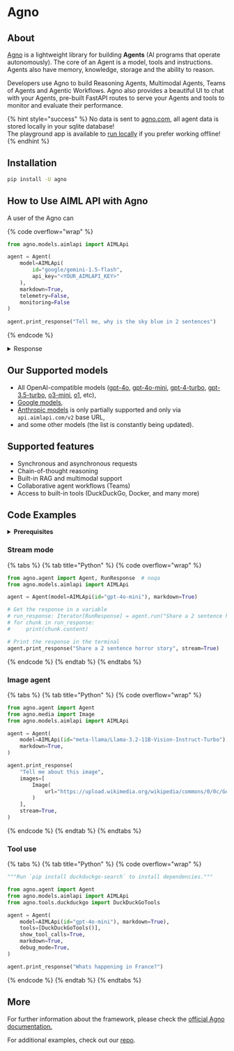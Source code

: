 # Agno

## About

[Agno](https://app.agno.com/) is a lightweight library for building **Agents** (AI programs that operate autonomously).  The core of an Agent is a model, tools and instructions. Agents also have memory, knowledge, storage and the ability to reason.

Developers use Agno to build Reasoning Agents, Multimodal Agents, Teams of Agents and Agentic Workflows. Agno also provides a beautiful UI to chat with your Agents, pre-built FastAPI routes to serve your Agents and tools to monitor and evaluate their performance.

{% hint style="success" %}
No data is sent to [agno.com](https://app.agno.com), all agent data is stored locally in your sqlite database! \
The playground app is available to [run locally](https://docs.agno.com/introduction/playground) if you prefer working offline!
{% endhint %}

## Installation

```sh
pip install -U agno
```

## How to Use AIML API with Agno

A user of the Agno can&#x20;

{% code overflow="wrap" %}
```python
from agno.models.aimlapi import AIMLApi

agent = Agent(
    model=AIMLApi(
        id="google/gemini-1.5-flash", 
        api_key="<YOUR_AIMLAPI_KEY>"
    ), 
    markdown=True, 
    telemetry=False, 
    monitoring=False
)
    
agent.print_response("Tell me, why is the sky blue in 2 sentences")
```
{% endcode %}

<details>

<summary>Response</summary>

```
┌─ Message ───────────────────────────────────────────────────────────────────┐
│                                                                             │
│ Tell me, why is the sky blue in 2 sentences                                 │
│                                                                             │
└─────────────────────────────────────────────────────────────────────────────┘
┌─ Response (2.5s) ───────────────────────────────────────────────────────────┐
│                                                                             │
│ The sky appears blue due to a phenomenon called Rayleigh scattering.  This  │
│ scattering effect preferentially disperses shorter wavelengths of light,    │
│ such as blue and violet, more than longer wavelengths like red and orange.  │
│                                                                             │
└─────────────────────────────────────────────────────────────────────────────┘
```

</details>



## **Our Supported models**

* All OpenAI-compatible models ([gpt-4o](../api-references/text-models-llm/OpenAI/gpt-4o.md), [gpt-4o-mini](../api-references/text-models-llm/OpenAI/gpt-4o-mini.md), [gpt-4-turbo](../api-references/text-models-llm/OpenAI/gpt-4-turbo.md), [gpt-3.5-turbo](../api-references/text-models-llm/OpenAI/gpt-3.5-turbo.md), [o3-mini](../api-references/text-models-llm/OpenAI/o3-mini.md), [o1](../api-references/text-models-llm/OpenAI/o1.md), etc),
* [Google models](../api-references/text-models-llm/Google/),
* [Anthropic models](../api-references/text-models-llm/Anthropic/) is only partially supported and only via `api.aimlapi.com/v2` base URL,
* and some other models (the list is constantly being updated).

## **Supported features**

* Synchronous and asynchronous requests
* Chain-of-thought reasoning
* Built-in RAG and multimodal support
* Collaborative agent workflows (Teams)
* Access to built-in tools (DuckDuckGo, Docker, and many more)

## Code Examples

<details>

<summary><strong>Prerequisites</strong></summary>

1\. Create and activate a virtual environment

```bash
python3 -m venv ~/.venvs/aienv
source ~/.venvs/aienv/bin/activate
```

2\. Export your [AIMLAPI\_API\_KEY](https://aimlapi.com/app/keys)

```bash
export AIMLAPI_API_KEY=***
```

3\. Install libraries

```bash
pip install -U openai duckduckgo-search duckdb yfinance agno
```

</details>

### Stream mode

{% tabs %}
{% tab title="Python" %}
{% code overflow="wrap" %}
```python
from agno.agent import Agent, RunResponse  # noqa
from agno.models.aimlapi import AIMLApi

agent = Agent(model=AIMLApi(id="gpt-4o-mini"), markdown=True)

# Get the response in a variable
# run_response: Iterator[RunResponse] = agent.run("Share a 2 sentence horror story", stream=True)
# for chunk in run_response:
#     print(chunk.content)

# Print the response in the terminal
agent.print_response("Share a 2 sentence horror story", stream=True)
```
{% endcode %}
{% endtab %}
{% endtabs %}

### Image agent

{% tabs %}
{% tab title="Python" %}
{% code overflow="wrap" %}
```python
from agno.agent import Agent
from agno.media import Image
from agno.models.aimlapi import AIMLApi

agent = Agent(
    model=AIMLApi(id="meta-llama/Llama-3.2-11B-Vision-Instruct-Turbo"),
    markdown=True,
)

agent.print_response(
    "Tell me about this image",
    images=[
        Image(
            url="https://upload.wikimedia.org/wikipedia/commons/0/0c/GoldenGateBridge-001.jpg"
        )
    ],
    stream=True,
)
```
{% endcode %}
{% endtab %}
{% endtabs %}

### Tool use

{% tabs %}
{% tab title="Python" %}
{% code overflow="wrap" %}
```python
"""Run `pip install duckduckgo-search` to install dependencies."""

from agno.agent import Agent
from agno.models.aimlapi import AIMLApi
from agno.tools.duckduckgo import DuckDuckGoTools

agent = Agent(
    model=AIMLApi(id="gpt-4o-mini"), markdown=True),
    tools=[DuckDuckGoTools()],
    show_tool_calls=True,
    markdown=True,
    debug_mode=True,
)

agent.print_response("Whats happening in France?")
```
{% endcode %}
{% endtab %}
{% endtabs %}

## More

For further information about the framework, please check the [official Agno documentation.](https://docs.agno.com/introduction)

For additional examples, check out our [repo](https://github.com/D1m7asis/agno-aimlapi/tree/63522cb6c302f88d7a40ab734ee037ca8dc73d23/cookbook/models/aimlapi).
